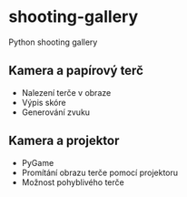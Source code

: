 shooting-gallery
================

Python shooting gallery



Kamera a papírový terč
---

* Nalezení terče v obraze
* Výpis skóre
* Generování zvuku



Kamera a projektor
---

* PyGame
* Promítání obrazu terče pomocí projektoru
* Možnost pohyblivého terče
